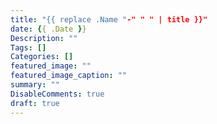 ```yaml
---
title: "{{ replace .Name "-" " " | title }}"
date: {{ .Date }}
Description: ""
Tags: []
Categories: []
featured_image: ""
featured_image_caption: ""
summary: ""
DisableComments: true
draft: true
---
```

